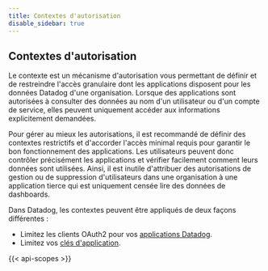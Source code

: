 ```yaml
---
title: Contextes d'autorisation
disable_sidebar: true
---
```

## Contextes d'autorisation

Le contexte est un mécanisme d'autorisation vous permettant de définir et de restreindre l'accès granulaire dont les applications disposent pour les données Datadog d'une organisation. Lorsque des applications sont autorisées à consulter des données au nom d'un utilisateur ou d'un compte de service, elles peuvent uniquement accéder aux informations explicitement demandées.

Pour gérer au mieux les autorisations, il est recommandé de définir des contextes restrictifs et d'accorder l'accès minimal requis pour garantir le bon fonctionnement des applications. Les utilisateurs peuvent donc contrôler précisément les applications et vérifier facilement comment leurs données sont utilisées. Ainsi, il est inutile d'attribuer des autorisations de gestion ou de suppression d'utilisateurs dans une organisation à une application tierce qui est uniquement censée lire des données de dashboards.

Dans Datadog, les contextes peuvent être appliqués de deux façons différentes :
- Limitez les clients OAuth2 pour vos [applications Datadog][1].
- Limitez vos [clés d'application][2].

{{< api-scopes >}}

[1]: https://docs.datadoghq.com/developers/datadog_apps/#oauth-api-access
[2]: https://docs.datadoghq.com/account_management/api-app-keys/
